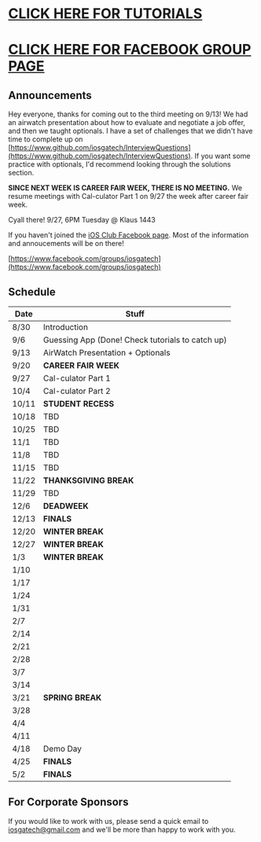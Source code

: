 # [CLICK HERE FOR TUTORIALS](tutorials)
# [CLICK HERE FOR FACEBOOK GROUP PAGE](https://www.facebook.com/groups/iosgatech)
## Announcements
Hey everyone, thanks for coming out to the third meeting on 9/13! We had an airwatch presentation about how to evaluate and negotiate a job offer, and then we taught optionals. I have a set of challenges that we didn't have time to complete up on [https://www.github.com/iosgatech/InterviewQuestions](https://www.github.com/iosgatech/InterviewQuestions). If you want some practice with optionals, I'd recommend looking through the solutions section.

**SINCE NEXT WEEK IS CAREER FAIR WEEK, THERE IS NO MEETING.** We resume meetings with Cal-culator Part 1 on 9/27 the week after career fair week.

Cyall there! 9/27, 6PM Tuesday @ Klaus 1443

If you haven't joined the [iOS Club Facebook page](https://www.facebook.com/groups/iosgatech). Most of the information and annoucements will be on there!

[https://www.facebook.com/groups/iosgatech](https://www.facebook.com/groups/iosgatech)

## Schedule
Date   | Stuff
-------| -------------
8/30   | Introduction
9/6    | Guessing App (Done! Check tutorials to catch up)
9/13   | AirWatch Presentation + Optionals
9/20   | **CAREER FAIR WEEK**
9/27   | Cal-culator Part 1
10/4   | Cal-culator Part 2
10/11  | **STUDENT RECESS**
10/18  | TBD
10/25  | TBD
11/1   | TBD
11/8   | TBD
11/15  | TBD
11/22  | **THANKSGIVING BREAK**
11/29  | TBD
12/6   | **DEADWEEK**
12/13  | **FINALS**
12/20  | **WINTER BREAK**
12/27  | **WINTER BREAK**
1/3    | **WINTER BREAK**
1/10   |
1/17   |
1/24   |
1/31   |
2/7    |
2/14   |
2/21   |
2/28   |
3/7    |
3/14   |
3/21   | **SPRING BREAK**
3/28   |
4/4    |
4/11   |
4/18   | Demo Day
4/25   | **FINALS**
5/2    | **FINALS**

## For Corporate Sponsors
If you would like to work with us, please send a quick email to iosgatech@gmail.com and we'll be more than happy to work with you.
